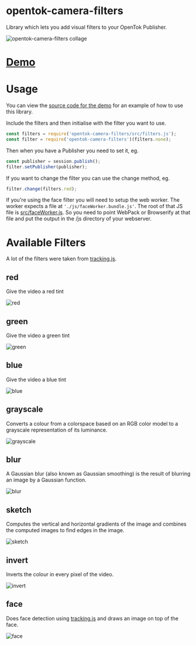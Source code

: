 # opentok-camera-filters
Library which lets you add visual filters to your OpenTok Publisher.

![opentok-camera-filters collage](images/Collage.png)

# [Demo](https://aullman.github.io/opentok-camera-filters/)

# Usage

You can view the [source code for the demo](https://github.com/aullman/opentok-camera-filters/blob/gh-pages/src/demo.js) for an example of how to use this library.

Include the filters and then initialise with the filter you want to use.

```javascript
const filters = require('opentok-camera-filters/src/filters.js');
const filter = require('opentok-camera-filters')(filters.none);
```

Then when you have a Publisher you need to set it, eg.

```javascript
const publisher = session.publish();
filter.setPublisher(publisher);
```

If you want to change the filter you can use the change method, eg.

```javascript
filter.change(filters.red);
```

If you're using the face filter you will need to setup the web worker. The worker expects a file at `'./js/faceWorker.bundle.js'`. The root of that JS file is [src/faceWorker.js](/src/faceWorker.js). So you need to point WebPack or Browserify at that file and put the output in the /js directory of your webserver.

# Available Filters

A lot of the filters were taken from [tracking.js](https://trackingjs.com).

## red
Give the video a red tint

![red](images/red.png)

## green
Give the video a green tint

![green](images/green.png)

## blue
Give the video a blue tint

![blue](images/blue.png)

## grayscale
Converts a colour from a colorspace based on an RGB color model to a grayscale representation of its luminance.

![grayscale](images/grayscale.png)

## blur
A Gaussian blur (also known as Gaussian smoothing) is the result of blurring an image by a Gaussian function.

![blur](images/blur.png)

## sketch
Computes the vertical and horizontal gradients of the image and combines the computed images to find edges in the image.

![sketch](images/sketch.png)

## invert
Inverts the colour in every pixel of the video.

![invert](images/invert.png)

## face
Does face detection using [tracking.js](https://trackingjs.com) and draws an image on top of the face.

![face](images/face.png)
